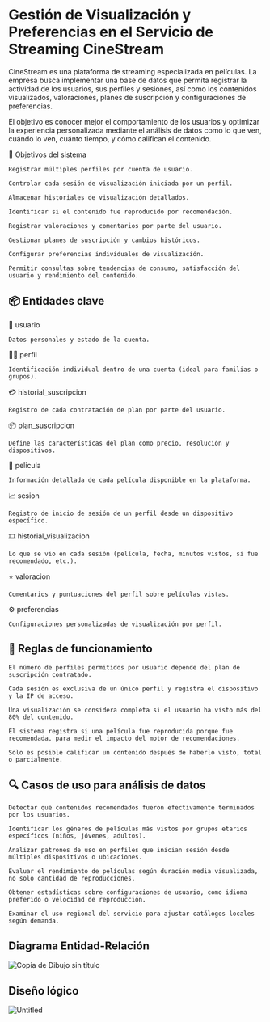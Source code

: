 # Gestión de Visualización y Preferencias en el Servicio de Streaming CineStream

CineStream es una plataforma de streaming especializada en películas. La empresa busca implementar una base de datos que permita registrar la actividad de los usuarios, sus perfiles y sesiones, así como los contenidos visualizados, valoraciones, planes de suscripción y configuraciones de preferencias.

El objetivo es conocer mejor el comportamiento de los usuarios y optimizar la experiencia personalizada mediante el análisis de datos como lo que ven, cuándo lo ven, cuánto tiempo, y cómo califican el contenido.

🎯 Objetivos del sistema

    Registrar múltiples perfiles por cuenta de usuario.

    Controlar cada sesión de visualización iniciada por un perfil.

    Almacenar historiales de visualización detallados.

    Identificar si el contenido fue reproducido por recomendación.

    Registrar valoraciones y comentarios por parte del usuario.

    Gestionar planes de suscripción y cambios históricos.

    Configurar preferencias individuales de visualización.

    Permitir consultas sobre tendencias de consumo, satisfacción del usuario y rendimiento del contenido.

## 📦 Entidades clave

👤 usuario

    Datos personales y estado de la cuenta.

🧑‍💻 perfil

    Identificación individual dentro de una cuenta (ideal para familias o grupos).

💳 historial_suscripcion

    Registro de cada contratación de plan por parte del usuario.

📦 plan_suscripcion

    Define las características del plan como precio, resolución y dispositivos.

🎥 pelicula

    Información detallada de cada película disponible en la plataforma.

📈 sesion

    Registro de inicio de sesión de un perfil desde un dispositivo específico.

🎞️ historial_visualizacion

    Lo que se vio en cada sesión (película, fecha, minutos vistos, si fue recomendado, etc.).

⭐ valoracion

    Comentarios y puntuaciones del perfil sobre películas vistas.

⚙️ preferencias

    Configuraciones personalizadas de visualización por perfil.

## 📘 Reglas de funcionamiento

    El número de perfiles permitidos por usuario depende del plan de suscripción contratado.

    Cada sesión es exclusiva de un único perfil y registra el dispositivo y la IP de acceso.

    Una visualización se considera completa si el usuario ha visto más del 80% del contenido.

    El sistema registra si una película fue reproducida porque fue recomendada, para medir el impacto del motor de recomendaciones.

    Solo es posible calificar un contenido después de haberlo visto, total o parcialmente.

## 🔍 Casos de uso para análisis de datos

    Detectar qué contenidos recomendados fueron efectivamente terminados por los usuarios.

    Identificar los géneros de películas más vistos por grupos etarios específicos (niños, jóvenes, adultos).

    Analizar patrones de uso en perfiles que inician sesión desde múltiples dispositivos o ubicaciones.

    Evaluar el rendimiento de películas según duración media visualizada, no solo cantidad de reproducciones.

    Obtener estadísticas sobre configuraciones de usuario, como idioma preferido o velocidad de reproducción.

    Examinar el uso regional del servicio para ajustar catálogos locales según demanda.

## Diagrama Entidad-Relación
![Copia de Dibujo sin título](https://github.com/user-attachments/assets/53e2b671-63eb-4a02-87ca-c57c6dc4bfc4)

## Diseño lógico
![Untitled](https://github.com/user-attachments/assets/f58324eb-2177-4a6e-a34d-c28149838d3c)

